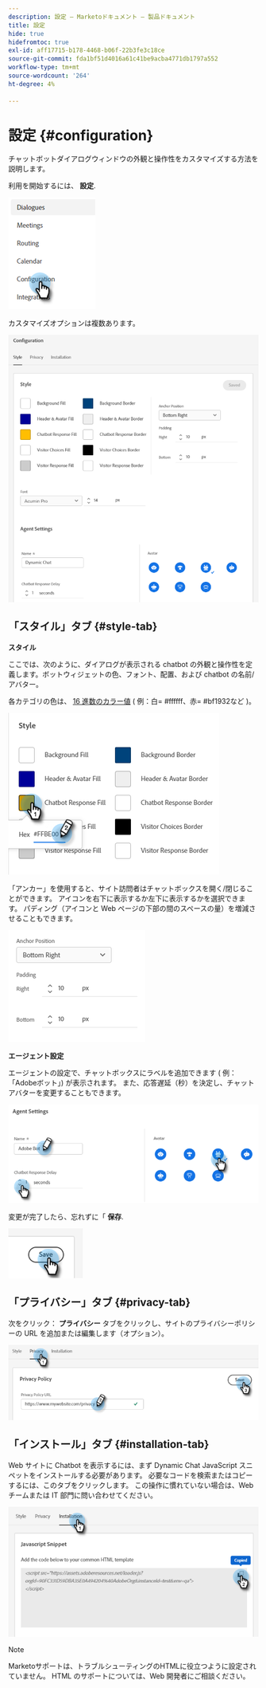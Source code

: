 ```yaml
---
description: 設定 — Marketoドキュメント — 製品ドキュメント
title: 設定
hide: true
hidefromtoc: true
exl-id: aff17715-b178-4468-b06f-22b3fe3c18ce
source-git-commit: fda1bf51d4016a61c41be9acba4771db1797a552
workflow-type: tm+mt
source-wordcount: '264'
ht-degree: 4%

---
```


# 設定 {#configuration}

チャットボットダイアログウィンドウの外観と操作性をカスタマイズする方法を説明します。

利用を開始するには、 **設定**.

![](assets/configuration-1.png)

カスタマイズオプションは複数あります。

![](assets/configuration-2.png)

## 「スタイル」タブ {#style-tab}

**スタイル**

ここでは、次のように、ダイアログが表示される chatbot の外観と操作性を定義します。ボットウィジェットの色、フォント、配置、および chatbot の名前/アバター。

各カテゴリの色は、 [16 進数のカラー値](https://color.adobe.com/create/color-wheel) ( 例：白= #ffffff、赤= #bf1932など )。

![](assets/configuration-3.png)

「アンカー」を使用すると、サイト訪問者はチャットボックスを開く/閉じることができます。 アイコンを右下に表示するか左下に表示するかを選択できます。 パディング（アイコンと Web ページの下部の間のスペースの量）を増減させることもできます。

![](assets/configuration-4.png)

**エージェント設定**

エージェントの設定で、チャットボックスにラベルを追加できます ( 例：「Adobeボット」) が表示されます。 また、応答遅延（秒）を決定し、チャットアバターを変更することもできます。

![](assets/configuration-5.png)

変更が完了したら、忘れずに「 **保存**.

![](assets/configuration-6.png)

## 「プライバシー」タブ {#privacy-tab}

次をクリック： **プライバシー** タブをクリックし、サイトのプライバシーポリシーの URL を追加または編集します（オプション）。

![](assets/configuration-7.png)

## 「インストール」タブ {#installation-tab}

Web サイトに Chatbot を表示するには、まず Dynamic Chat JavaScript スニペットをインストールする必要があります。 必要なコードを検索またはコピーするには、このタブをクリックします。 この操作に慣れていない場合は、Web チームまたは IT 部門に問い合わせてください。

![](assets/configuration-8.png)

>[!NOTE]
>
>Marketoサポートは、トラブルシューティングのHTMLに役立つように設定されていません。 HTML のサポートについては、Web 開発者にご相談ください。
